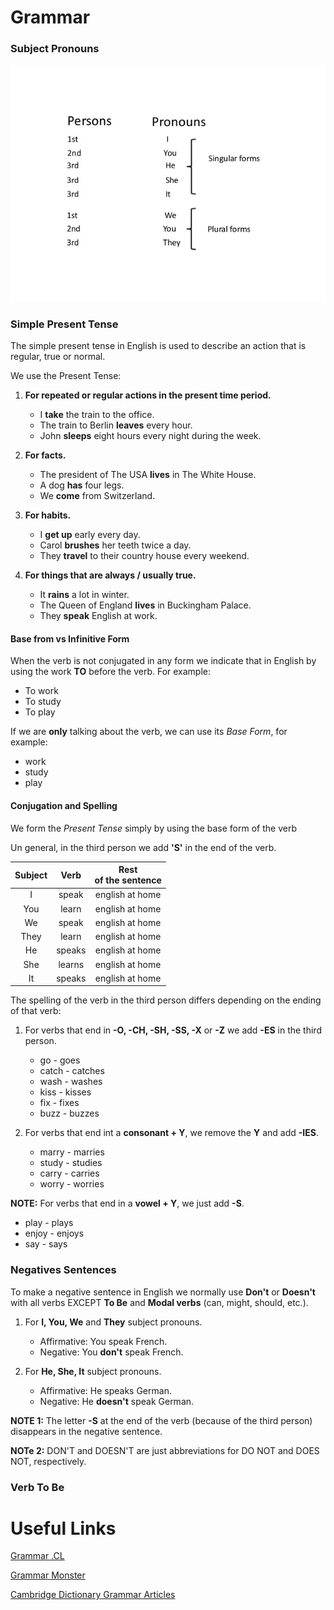 # Grammar

### Subject Pronouns

<img 
    src="images/SubPronouns.jpg"
    raw=true
    alt="Subject Pronouns"
    style="margin-right: 10px;" 
/>

### Simple Present Tense

The simple present tense in English is used to describe an action that is regular, true or normal.

We use the Present Tense:

1. **For repeated or regular actions in the present time period.**
    * I **take** the train to the office.
    * The train to Berlin **leaves** every hour.
    * John **sleeps** eight hours every night during the week.

2. **For facts.**
    * The president of The USA **lives** in The White House.
    * A dog **has** four legs.
    * We **come** from Switzerland.

3. **For habits.**
    * I **get up** early every day.
    * Carol **brushes** her teeth twice a day.
    * They **travel** to their country house every weekend.

4. **For things that are always / usually true.**
    * It **rains** a lot in winter.
    * The Queen of England **lives** in Buckingham Palace.
    * They **speak** English at work.

#### Base from vs Infinitive Form

When the verb is not conjugated in any form we indicate that in English by using the work **TO** before the verb. For example:

* To work
* To study
* To play

If we are **only** talking about the verb, we can use its *Base Form*, for example:

* work
* study
* play

#### Conjugation and Spelling

We form the *Present Tense* simply by using the base form of the verb

Un general, in the third person we add **'S'** in the end of the verb.

| <center>Subject</center> | <center>Verb</center> | <center>Rest</center> of the sentence |
| ------ | ------ | ------ |
| <center>I</center> | <center>speak</center> | <center>english at home</center> |
| <center>You</center> | <center>learn</center> | <center>english at home |
| <center>We</center> | <center>speak</center> | <center>english at home</center> |
| <center>They</center> | <center>learn</center> | <center>english at home</center> |
| <center>He</center> | <center>speaks</center> | <center>english at home</center> |
| <center>She</center> | <center>learns</center> | <center>english at home</center> |
| <center>It</center> | <center>speaks</center> | <center>english at home</center> |

The spelling of the verb in the third person  differs depending on the ending of that verb:

1. For verbs that end in **-O, -CH, -SH, -SS, -X** or **-Z** we add **-ES** in the third person.
    * go - goes
    * catch - catches
    * wash - washes
    * kiss - kisses
    * fix - fixes
    * buzz - buzzes

2. For verbs that end int a **consonant + Y**, we remove the **Y** and add **-IES**.
    * marry - marries
    * study - studies
    * carry - carries
    * worry - worries

**NOTE:** For verbs that end in a **vowel + Y**, we just add **-S**.
* play - plays
* enjoy - enjoys
* say - says

### Negatives Sentences

To make a negative sentence in English we normally use **Don't** or **Doesn't** with all verbs EXCEPT **To Be** and **Modal verbs** (can, might, should, etc.).

1. For **I, You, We** and **They** subject pronouns.
    * Affirmative: You speak French.
    * Negative: You **don't** speak French.


2. For **He, She, It** subject pronouns.
    * Affirmative: He speaks German.
    * Negative: He **doesn't** speak German.

**NOTE 1:** The letter **-S** at the end of the verb (because of the third person) disappears in the negative sentence.

**NOTe 2:** DON'T and DOESN'T are just abbreviations for DO NOT and DOES NOT, respectively.

### Verb To Be



# Useful Links

<a href="https://www.grammar.cl/Notes.htm">Grammar .CL</a>

<a href="https://www.grammar-monster.com/">Grammar Monster</a>

<a href="https://dictionary.cambridge.org/grammar/british-grammar/">Cambridge Dictionary Grammar Articles</a>